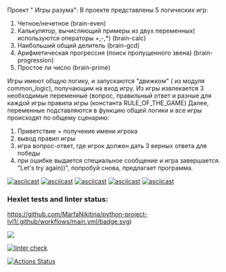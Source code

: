 Проект " Игры разума":
В проекте представлены 5 логических игр:
1) Четное/нечетное (brain-even)
2) Калькулятор, вычисляющий примеры из двух переменных( используются операторы +,-,*) (brain-calc)
3) Наибольший общий делитель (brain-gcd)
4) Арифметическая прогрессия (поиск пропущенного звена) (brain-progression)
5) Простое ли число (brain-prime)

Игры имеют общую логику, и запускаются "движком" ( из модуля common_logic), получающим на вход игру.
Из игры извлекается 3 необходимые переменные (вопрос, правильный ответ и разные для каждой игры правила игры (константа RULE_OF_THE_GAME)
Далее, переменные подставляются в функцию общей логики и все игры происходят по общему сценарию:
1) Приветствие + получение имени игрока
2) вывод правил игры
3) игра вопрос-ответ, где игрок должен дать 3 верных ответа для победы
4) при ошибке выдается специальное сообщение и игра завершается. "Let's try again))", попробуй снова, предлагает программа. 

[![asciicast](https://asciinema.org/a/BohA73gUA3UOK1amUXtpYGWxF.svg)](https://asciinema.org/a/BohA73gUA3UOK1amUXtpYGWxF)
[![asciicast](https://asciinema.org/a/79eHBuovbqd5fearkLFY037CX.svg)](https://asciinema.org/a/79eHBuovbqd5fearkLFY037CX)
[![asciicast](https://asciinema.org/a/0CoVMZFXJOS6b6Krl4hK3Lt5n.svg)](https://asciinema.org/a/0CoVMZFXJOS6b6Krl4hK3Lt5n)
[![asciicast](https://asciinema.org/a/26kvATgVZy2r2Q9oYf9LGEo9W.svg)](https://asciinema.org/a/26kvATgVZy2r2Q9oYf9LGEo9W)
[![asciicast](https://asciinema.org/a/nXcuPDg1zYC7iGwHNJZuW0Jeb.svg)](https://asciinema.org/a/nXcuPDg1zYC7iGwHNJZuW0Jeb)


### Hexlet tests and linter status:
https://github.com/MarfaNikitina/python-project-lvl1/.github/workflows/main.yml/badge.svg)

<a href="https://codeclimate.com/github/MarfaNikitina/python-project-lvl1/maintainability"><img src="https://api.codeclimate.com/v1/badges/2c15c08d6adfe1e350ae/maintainability" /></a>

[![linter check](https://github.com/MarfaNikitina/python-project-lvl1/actions/workflows/hexlet-lint.yml/badge.svg)](https://github.com/MarfaNikitina/python-project-lvl1/actions/workflows/hexlet-lint.yml)

[![Actions Status](https://github.com/MarfaNikitina/python-project-lvl1/workflows/hexlet-check/badge.svg)](https://github.com/MarfaNikitina/python-project-lvl1/actions)
